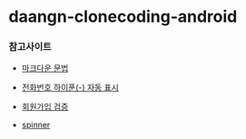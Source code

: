 # daangn-clonecoding-android

### 참고사이트

- [마크다운 문법](https://gist.github.com/ihoneymon/652be052a0727ad59601)

- [전화번호 하이푼(-) 자동 표시](https://blog.hoyadev.com/101)

- [회원가입 검증](https://velog.io/@xyunkyung/%EC%95%88%EB%93%9C%EB%A1%9C%EC%9D%B4%EB%93%9C-%ED%9A%8C%EC%9B%90%EA%B0%80%EC%9E%85-%EB%A1%9C%EA%B7%B8%EC%9D%B8-%EA%B8%B0%EB%8A%A5-%EA%B5%AC%ED%98%84%ED%95%98%EA%B8%B0-4)

- [spinner](https://textbox.tistory.com/entry/android-studio-Spinner-%EC%82%AC%EC%9A%A9%ED%95%98%EA%B8%B0-combobox%EC%B2%98%EB%9F%BC-%EC%97%AC%EB%9F%AC%EC%95%84%EC%9D%B4%ED%85%9C-%EC%A4%91-%ED%95%98%EB%82%98-%EC%84%A0%ED%83%9D%ED%95%98%EA%B8%B0?category=923312?category=923312)